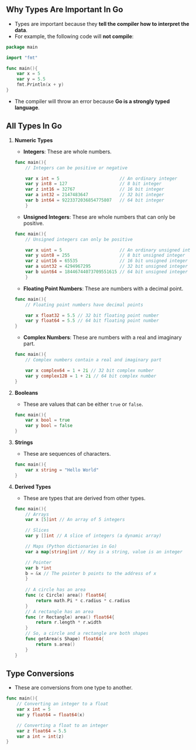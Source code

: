 ## Why Types Are Important In Go
+ Types are important because they **tell the compiler how to interpret the data**.
+ For example, the following code will **not compile**:
```go
package main

import "fmt"

func main(){
    var x = 5
    var y = 5.5
    fmt.Println(x + y)
}
```
+ The compiler will throw an error because **Go is a strongly typed language**.

## All Types In Go
1. **Numeric Types**
    + **Integers**: These are whole numbers.
    ```go
    func main(){
        // Integers can be positive or negative

        var x int = 5                       // An ordinary integer
        var y int8 = 127                    // 8 bit integer
        var z int16 = 32767                 // 16 bit integer
        var a int32 = 2147483647            // 32 bit integer
        var b int64 = 9223372036854775807   // 64 bit integer
        }
    ```

    + **Unsigned Integers**: These are whole numbers that can only be positive.
    ```go
    func main(){
        // Unsigned integers can only be positive

        var x uint = 5                      // An ordinary unsigned integer
        var y uint8 = 255                   // 8 bit unsigned integer
        var z uint16 = 65535                // 16 bit unsigned integer
        var a uint32 = 4294967295           // 32 bit unsigned integer
        var b uint64 = 18446744073709551615 // 64 bit unsigned integer
        }
    ```

    + **Floating Point Numbers**: These are numbers with a decimal point.
    ```go
    func main(){
        // Floating point numbers have decimal points

        var x float32 = 5.5 // 32 bit floating point number
        var y float64 = 5.5 // 64 bit floating point number
    }
    ```

    + **Complex Numbers**: These are numbers with a real and imaginary part.
    ```go
    func main(){
        // Complex numbers contain a real and imaginary part

        var x complex64 = 1 + 2i // 32 bit complex number
        var y complex128 = 1 + 2i // 64 bit complex number
    }
    ```
2. **Booleans**
    + These are values that can be either `true` or `false`.
    ```go
    func main(){
        var x bool = true
        var y bool = false
    }
    ```

3. **Strings**
    + These are sequences of characters.
    ```go
    func main(){
        var x string = "Hello World"
    }
    ```

4. **Derived Types**
    + These are types that are derived from other types.
    ```go
    func main(){
        // Arrays
        var x [5]int // An array of 5 integers

        // Slices
        var y []int // A slice of integers (a dynamic array)

        // Maps (Python dictionaries in Go)
        var a map[string]int // Key is a string, value is an integer

        // Pointer
        var b *int
        b = &x // The pointer b points to the address of x
        }
        
        // A circle has an area
        func (c Circle) area() float64{
            return math.Pi * c.radius * c.radius
        }
        // A rectangle has an area
        func (r Rectangle) area() float64{
            return r.length * r.width
        }
        // So, a circle and a rectangle are both shapes
        func getArea(s Shape) float64{
            return s.area()
        }
    }
    ```

## Type Conversions
+ These are conversions from one type to another.
```go
func main(){
    // Converting an integer to a float
    var x int = 5
    var y float64 = float64(x)

    // Converting a float to an integer
    var z float64 = 5.5
    var a int = int(z)
}
```
